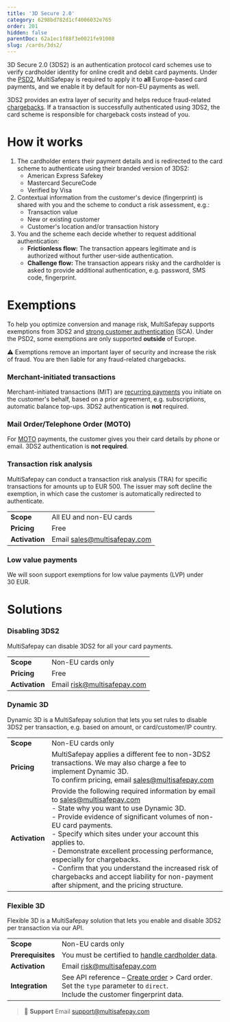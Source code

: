 ```yaml
---
title: '3D Secure 2.0'
category: 6298bd782d1cf4006032e765
order: 201
hidden: false
parentDoc: 62a1ec1f88f3e0021fe91008
slug: /cards/3ds2/
---
```


3D Secure 2.0 (3DS2) is an authentication protocol card schemes use to verify cardholder identity for online credit and debit card payments. Under the [PSD2](/payment-regulations/psd2/), MultiSafepay is required to apply it to **all** Europe-based card payments, and we enable it by default for non-EU payments as well. 

3DS2 provides an extra layer of security and helps reduce fraud-related [chargebacks](/chargebacks/). If a transaction is successfully authenticated using 3DS2, the card scheme is responsible for chargeback costs instead of you.

# How it works

1. The cardholder enters their payment details and is redirected to the card scheme to authenticate using their branded version of 3DS2: 
    - American Express Safekey
    - Mastercard SecureCode
    - Verified by Visa
2. Contextual information from the customer's device (fingerprint) is shared with you and the scheme to conduct a risk assessment, e.g.:
    - Transaction value
    - New or existing customer
    - Customer's location and/or transaction history
3. You and the scheme each decide whether to request additional authentication:
    - **Frictionless flow:** The transaction appears legitimate and is authorized without further user-side authentication. 
    - **Challenge flow:** The transaction appears risky and the cardholder is asked to provide additional authentication, e.g. password, SMS code, fingerprint.


# Exemptions

To help you optimize conversion and manage risk, MultiSafepay supports exemptions from 3DS2 and [strong customer authentication](/payment-regulations/psd2/) (SCA). Under the PSD2, some exemptions are only supported **outside** of Europe.

:warning: Exemptions remove an important layer of security and increase the risk of fraud. You are then liable for any fraud-related chargebacks. 

### Merchant-initiated transactions

Merchant-initiated transactions (MIT) are [recurring payments](/recurring-payments) you initiate on the customer's behalf, based on a prior agreement, e.g. subscriptions, automatic balance top-ups. 
3DS2 authentication is **not** required.


### Mail Order/Telephone Order (MOTO)
 
For [MOTO](/cards/moto/) payments, the customer gives you their card details by phone or email. 
3DS2 authentication is **not required**. 

### Transaction risk analysis

MultiSafepay can conduct a transaction risk analysis (TRA) for specific transactions for amounts up to EUR&nbsp;500. The issuer may soft decline the exemption, in which case the customer is automatically redirected to authenticate. 

| | |
|---|---|
| **Scope** | All EU and non-EU cards  |
| **Pricing** | Free |
| **Activation** | Email <sales@multisafepay.com> |

### Low value payments

We will soon support exemptions for low value payments (LVP) under 30&nbsp;EUR.

# Solutions

### Disabling 3DS2
MultiSafepay can disable 3DS2 for all your card payments.   

| | |
|---|---|
| **Scope** | Non-EU cards only |
| **Pricing** | Free |
| **Activation** | Email risk@multisafepay.com |

### Dynamic 3D

Dynamic 3D is a MultiSafepay solution that lets you set rules to disable 3DS2 per transaction, e.g. based on amount, or card/customer/IP country.

| | |
|---|---|
| **Scope** | Non-EU cards only |
| **Pricing** | MultiSafepay applies a different fee to non-3DS2 transactions. We&nbsp;may also charge a fee to implement Dynamic 3D. <br>To confirm pricing, email <sales@multisafepay.com> |
| **Activation** | Provide the following required information by email to <sales@multisafepay.com> <br> - State why you want to use Dynamic 3D. <br> - Provide evidence of significant volumes of non-EU card payments. <br> - Specify which sites under your account this applies to. <br> - Demonstrate excellent processing performance, especially for chargebacks. <br> - Confirm that you understand the increased risk of chargebacks and accept liability for non-payment after shipment, and the pricing structure.  |

### Flexible 3D 

Flexible 3D is a MultiSafepay solution that lets you enable and disable 3DS2 per transaction via our API. 

| | |
|---|---|
| **Scope** | Non-EU cards only |
| **Prerequisites** | You must be certified to [handle cardholder data](/cards/handling-cardholder-data/). |
| **Activation** | Email risk@multisafepay.com |
| **Integration** | See API reference – [Create order](https://docs-api.multisafepay.com/reference/createorder) > Card order. <br> Set the `type` parameter to `direct`. <br> Include the customer fingerprint data. |

> 📘 **Support**
> Email <support@multisafepay.com>